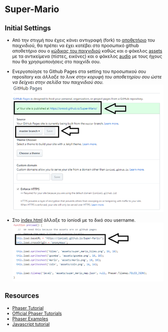 # Super-Mario

## Initial Settings
- Από την στιγμή που έχεις κάνει αντιγραφή (fork) το [αποθετήριο](https://github.com/ioniodi/Super-Mario) του παιχνιδιού, θα πρέπει να έχει κατέβει στο προσωπικό github αποθετήριο σου ο [κώδικας του παιχνιδιού](/js/) καθώς και ο φάκελος [assets](/assets/) με τα αντικείμενα (πίστες, εικόνες) και ο φάκελος [audio](/audio/) με τους ήχους που θα χρησιμοποιήσεις στο παιχνίδι σου.

- Ενεργοποίησε το Github Pages στα setting του προσωπικού σου repository και *άλλαξε το λινκ στην κορυφή του αποθετηρίου σου ώστε να δείχνει στην σελίδα του παιχνιδιού σου.*
![ScreenShot](1.png)

- Στο [index.html](index.html) άλλαξε το ioniodi με το δικό σου username.
![ScreenShot](2.png)

## Resources
- [Phaser Tutorial](http://phaser.io/learn)
- [Official Phaser Tutorials](https://phaser.io/learn/official-tutorials)
- [Phaser Examples](http://phaser.io/examples)
- [Javascript tutorial](http://www.w3schools.com/js/)

